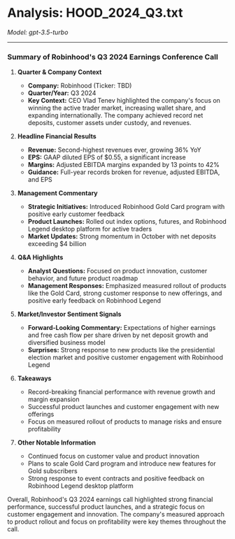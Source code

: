 # Analysis: HOOD_2024_Q3.txt

*Model: gpt-3.5-turbo*

---

### Summary of Robinhood's Q3 2024 Earnings Conference Call

1. **Quarter & Company Context**
   - **Company:** Robinhood (Ticker: TBD)
   - **Quarter/Year:** Q3 2024
   - **Key Context:** CEO Vlad Tenev highlighted the company's focus on winning the active trader market, increasing wallet share, and expanding internationally. The company achieved record net deposits, customer assets under custody, and revenues.

2. **Headline Financial Results**
   - **Revenue:** Second-highest revenues ever, growing 36% YoY
   - **EPS:** GAAP diluted EPS of $0.55, a significant increase
   - **Margins:** Adjusted EBITDA margins expanded by 13 points to 42%
   - **Guidance:** Full-year records broken for revenue, adjusted EBITDA, and EPS

3. **Management Commentary**
   - **Strategic Initiatives:** Introduced Robinhood Gold Card program with positive early customer feedback
   - **Product Launches:** Rolled out index options, futures, and Robinhood Legend desktop platform for active traders
   - **Market Updates:** Strong momentum in October with net deposits exceeding $4 billion

4. **Q&A Highlights**
   - **Analyst Questions:** Focused on product innovation, customer behavior, and future product roadmap
   - **Management Responses:** Emphasized measured rollout of products like the Gold Card, strong customer response to new offerings, and positive early feedback on Robinhood Legend

5. **Market/Investor Sentiment Signals**
   - **Forward-Looking Commentary:** Expectations of higher earnings and free cash flow per share driven by net deposit growth and diversified business model
   - **Surprises:** Strong response to new products like the presidential election market and positive customer engagement with Robinhood Legend

6. **Takeaways**
   - Record-breaking financial performance with revenue growth and margin expansion
   - Successful product launches and customer engagement with new offerings
   - Focus on measured rollout of products to manage risks and ensure profitability

7. **Other Notable Information**
   - Continued focus on customer value and product innovation
   - Plans to scale Gold Card program and introduce new features for Gold subscribers
   - Strong response to event contracts and positive feedback on Robinhood Legend desktop platform

Overall, Robinhood's Q3 2024 earnings call highlighted strong financial performance, successful product launches, and a strategic focus on customer engagement and innovation. The company's measured approach to product rollout and focus on profitability were key themes throughout the call.